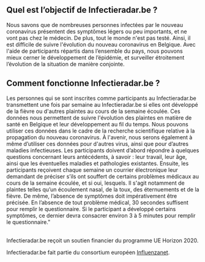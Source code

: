 ## Quel est l’objectif de Infectieradar.be ?
Nous savons que de nombreuses personnes infectées par le nouveau coronavirus présentent des symptômes légers ou peu importants, et ne vont pas chez le médecin. De plus, tout le monde n'est pas testé. Ainsi, il est difficile de suivre l'évolution du nouveau coronavirus en Belgique. Avec l'aide de participants répartis dans l’ensemble du pays, nous pouvons mieux cerner le développement de l’épidémie, et surveiller étroitement l’évolution de la situation de manière conjointe.

## Comment fonctionne Infectieradar.be ?
Les personnes qui se sont inscrites comme participants au Infectieradar.be transmettent une fois par semaine au Infectieradar.be si elles ont développé de la fièvre ou d'autres plaintes au cours de la semaine écoulée. Ces données nous permettent de suivre l'évolution des plaintes en matière de santé en Belgique et leur développement au fil du temps. Nous pouvons utiliser ces données dans le cadre de la recherche scientifique relative à la propagation du nouveau coronavirus. À l'avenir, nous serons également à même d’utiliser ces données pour d'autres virus, ainsi que pour d’autres maladies infectieuses.
Les participants doivent d’abord répondre à quelques questions concernant leurs antécédents, à savoir : leur travail, leur âge, ainsi que les éventuelles maladies et pathologies existantes. Ensuite, les participants reçoivent chaque semaine un courrier électronique leur demandant de préciser s’ils ont souffert de certains problèmes médicaux au cours de la semaine écoulée, et si oui, lesquels. Il s'agit notamment de plaintes telles qu’un écoulement nasal, de la toux, des éternuements et de la fièvre. De même, l’absence de symptômes doit impérativement être précisée. En l’absence de tout problème médical, 30 secondes suffisent pour remplir le questionnaire. Si le participant a développé certains symptômes, ce dernier devra consacrer environ 3 à 5 minutes pour remplir le questionnaire."

</br>
Infectieradar.be reçoit un soutien financier du programme UE Horizon 2020.

Infectieradar.be fait partie du consortium européen [Influenzanet](https://infectieradar.be/en/influenzanet/).
